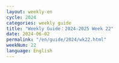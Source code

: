 ```yaml
---
layout: weekly-en
cycle: 2024
categories: weekly guide
title: "Weekly Guide：2024-2025 Week 22"
date: 2024-06-02
permalink: "/en/guide/2024/wk22.html"
weekNum: 22
language: English
---
```

